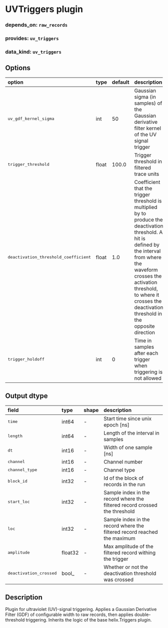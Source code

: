 # UVTriggers plugin

### depends_on: `raw_records`
### provides: `uv_triggers`
### data_kind: `uv_triggers`

## Options
    
<table>
    <thead align=left>
        <tr><th>option</th><th>type</th><th>default</th><th>description</th></tr>
    </thead>
    <tr>
        <td><tt>uv_gdf_kernel_sigma</tt></td><td>int</td><td>50</td><td>Gaussian sigma (in samples) of the Gaussian derivative filter kernel of the UV signal trigger </td>
    </tr>
    <tr>
        <td><tt>trigger_threshold</tt></td><td>float</td><td>100.0</td><td>Trigger threshold in filtered trace units </td>
    </tr>
    <tr>
        <td><tt>deactivation_threshold_coefficient</tt></td><td>float</td><td>1.0</td><td>Coefficient that the trigger threshold is multiplied by to produce the deactivation threshold.
            A hit is defined by the interval from where the waveform crosses the activation threshold, to where it crosses the deactivation threshold in the opposite direction </td>
    </tr>
    <tr>
        <td><tt>trigger_holdoff</tt></td><td>int</td><td>0</td><td>Time in samples after each trigger when triggering is not allowed </td>
    </tr>
</table>


## Output dtype

<table>
    <thead align=left>
        <tr><th>field</th><th>type</th><th>shape</th><th>description</th></tr>
    </thead>
    <tr>
        <td><tt>time</tt></td><td>int64</td><td>-</td><td>Start time since unix epoch [ns]</td>
    </tr>
    <tr>
        <td><tt>length</tt></td><td>int64</td><td>-</td><td>Length of the interval in samples</td>
    </tr>
    <tr>
        <td><tt>dt</tt></td><td>int16</td><td>-</td><td>Width of one sample [ns]</td>
    </tr>
    <tr>
        <td><tt>channel</tt></td><td>int16</td><td>-</td><td>Channel number</td>
    </tr>
    <tr>
        <td><tt>channel_type</tt></td><td>int16</td><td>-</td><td>Channel type</td>
    </tr>
    <tr>
        <td><tt>block_id</tt></td><td>int32</td><td>-</td><td>Id of the block of records in the run</td>
    </tr>
    <tr>
        <td><tt>start_loc</tt></td><td>int32</td><td>-</td><td>Sample index in the record where the filtered record crossed the threshold</td>
    </tr>
    <tr>
        <td><tt>loc</tt></td><td>int32</td><td>-</td><td>Sample index in the record where the filtered record reached the maximum</td>
    </tr>
    <tr>
        <td><tt>amplitude</tt></td><td>float32</td><td>-</td><td>Max amplitude of the filtered record withing the trigger</td>
    </tr>
    <tr>
        <td><tt>deactivation_crossed</tt></td><td>bool_</td><td>-</td><td>Whether or not the deactivation threshold was crossed</td>
    </tr>
</table>

## Description

Plugin for ultraviolet (UV)-signal triggering. Applies a Gaussian Derivative Filter (GDF) of configurable width to
raw records, then applies double-threshold triggering. Inherits the logic of the base helix.Triggers plugin.